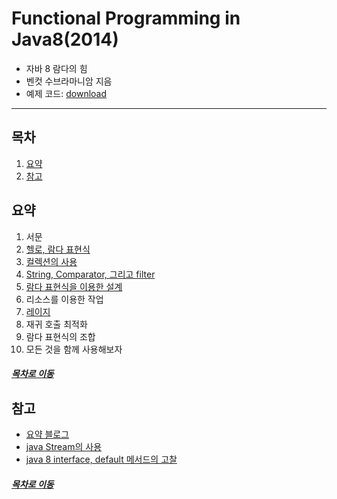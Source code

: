 Functional Programming in Java8(2014)
=====
* 자바 8 람다의 힘
* 벤컷 수브라마니암 지음
* 예제 코드: [download](https://pragprog.com/book/vsjava8/functional-programming-in-java)
- - -
## 목차
1. [요약](#요약)
2. [참고](#참고)

## 요약
1. 서문
2. [헬로, 람다 표현식](docs/ch01.md)
3. [컬렉션의 사용](docs/ch02.md)
4. [String, Comparator, 그리고 filter](docs/ch03.md)
5. [람다 표현식을 이용한 설계](docs/ch04.md)
6. 리소스를 이용한 작업
7. [레이지](docs/ch06.md)
8. 재귀 호출 최적화
9. 람다 표현식의 조합
10. 모든 것을 함께 사용해보자

##### [목차로 이동](#목차)

## 참고
* [요약 블로그](https://tomining.tistory.com/52)
* [java Stream의 사용](https://johngrib.github.io/wiki/java-stream/)
* [java 8 interface, default 메서드의 고찰](https://blog.powerumc.kr/473)

##### [목차로 이동](#목차)